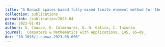 ```yaml
---
title: "A Banach spaces-based fully-mixed finite element method for the stationary chemotaxis-Navier-Stokes problem"
collection: publications
permalink: /publication/2023-04
date: 2023-01-01
authors: S. Caucao, E. Colmenares, G. N. Gatica, C. Inzunza
journal: _Computers & Mathematics with Applications, 145, 65–89_
doi: "10.1016/j.camwa.2023.06.006"
---
```


